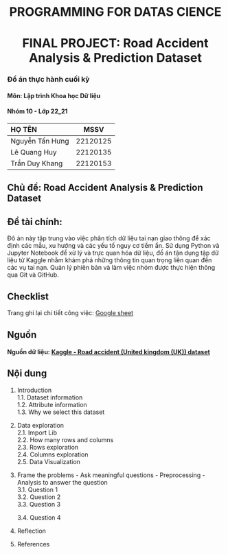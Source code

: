 # <center> PROGRAMMING FOR DATAS CIENCE <center>
# <center>FINAL PROJECT: Road Accident Analysis & Prediction Dataset<center>

### Đồ án thực hành cuối kỳ 
#### Môn: Lập trình Khoa học Dữ liệu
#### Nhóm 10 - Lớp 22_21
| HỌ TÊN                | MSSV      |
|:------------------    |:--------: |
| Nguyễn Tấn Hưng  | 22120125  |
| Lê Quang Huy | 22120135  |
| Trần Duy Khang  | 22120153  |

## Chủ đề: Road Accident Analysis & Prediction Dataset

## Đề tài chính: 
Đô án này tập trung vào việc phân tích dữ liệu tai nạn giao thông để xác định các mẫu, xu hướng và các yếu tố nguy cơ tiềm ẩn. Sử dụng Python và Jupyter Notebook để xử lý và trực quan hóa dữ liệu, đồ án tận dụng tập dữ liệu từ Kaggle nhằm khám phá những thông tin quan trọng liên quan đến các vụ tai nạn. Quản lý phiên bản và làm việc nhóm được thực hiện thông qua Git và GitHub.

## Checklist
Trang ghi lại chi tiết công việc: [Google sheet](https://docs.google.com/spreadsheets/d/1Nm-_v04t9k656ZHfWHLi7OX7z-efUf7Z7iNUi0cmsnE/edit?gid=683495142#gid=683495142)

## Nguồn

#### Nguồn dữ liệu: [Kaggle - Road accident (United kingdom (UK)) dataset](https://www.kaggle.com/datasets/devansodariya/road-accident-united-kingdom-uk-dataset)

## Nội dung

1. Introduction   
    1.1. Dataset information   
    1.2. Attribute information    
    1.3. Why we select this dataset   
2. Data exploration   
    2.1. Import Lib   
    2.2. How many rows and columns   
    2.3. Rows exploration    
    2.4. Columns exploration    
    2.5. Data Visualization   
3. Frame the problems - Ask meaningful questions - Preprocessing - Analysis to answer the question     
    3.1. Question 1    
    3.2. Question 2    
    3.3. Question 3
   
    3.4. Question 4    
5. Reflection     
6. References    
